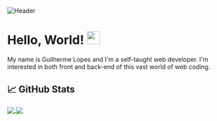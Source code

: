 

![Header](https://user-images.githubusercontent.com/86780871/163254762-a038c0c8-f4d3-442e-9b47-f457e1b0ac3b.png)

# Hello, World! <img src="https://user-images.githubusercontent.com/86780871/163693946-63c11756-a382-49d8-be38-2907ea527b2c.gif" width="30px">

My name is Guilherme Lopes and I'm a self-taught web developer. I'm interested in both front and back-end of this vast world of web coding. 



## &#x1f4c8; GitHub Stats
<a href="https://github.com/MartinHeinz/guilhermxlopes">
  <img align="center" src="https://github-readme-stats.vercel.app/api?username=guilhermxlopes&custom_title=Parameters&hide=issues&disable_animations&line_height=22&show_icons=true" />
</a>
   <a href="https://github.com/guilhermxlopes/guilhermxlopes">
  <img align="center" src="https://github-readme-stats.vercel.app/api/top-langs/?username=guilhermxlopes&layout=compact&custom_title=Languages" />
</a>


